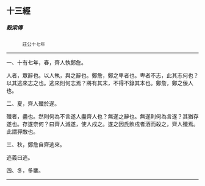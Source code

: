 

## 十三經

##### 穀梁傳
　　　`莊公十七年`

* * *

一、十有七年，春，齊人執鄭詹。

人者，眾辭也。以人執，與之辭也。鄭詹，鄭之卑者也。卑者不志，此其志何也？以其逃來志之也。逃來則何志焉？將有其末，不得不錄其本也。鄭詹，鄭之佞人也。

二、夏，齊人殲於遂。

殲者，盡也。然則何為不言遂人盡齊人也？無遂之辭也。無遂則何為言遂？其猶存遂也。存遂奈何？曰齊人滅遂，使人戍之。遂之因氏飲戍者酒而殺之，齊人殲焉。此謂狎敵也。

三、秋，鄭詹自齊逃來。

逃義曰逃。

四、冬，多麋。

* * *


